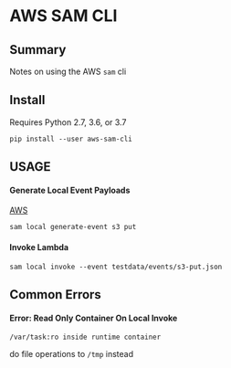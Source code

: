 # AWS SAM CLI

## Summary

Notes on using the AWS `sam` cli

## Install

Requires Python 2.7, 3.6, or 3.7

```console
pip install --user aws-sam-cli
```

## USAGE

#### Generate Local Event Payloads

[AWS](https://docs.aws.amazon.com/serverless-application-model/latest/developerguide/sam-cli-command-reference-sam-local-generate-event.html)

```console
sam local generate-event s3 put
```

#### Invoke Lambda

```console
sam local invoke --event testdata/events/s3-put.json
```

## Common Errors

#### Error: Read Only Container On Local Invoke

`/var/task:ro inside runtime container`

do file operations to `/tmp` instead
